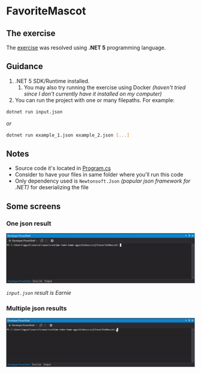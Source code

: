 # FavoriteMascot

## The exercise

The [exercise](https://github.com/agustinkoszczej/FavoriteMascot/blob/master/exercise.md) was resolved using **.NET 5** programming language.

## Guidance

1. .NET 5 SDK/Runtime installed.
    1. You may also try running the exercise using Docker *(haven't tried since I don't currently have it installed on my computer)*
2. You can run the project with one or many filepaths. For example:
```bash
dotnet run input.json
```
*or*
```bash
dotnet run example_1.json example_2.json [...]
```
 
## Notes
 
- Source code it's located in [Program.cs](https://github.com/agustinkoszczej/FavoriteMascot/blob/master/FavoriteMascot/Program.cs)
- Consider to have your files in same folder where you'll run this code
- Only dependency used is `Newtonsoft.Json` *(popular json framework for .NET)* for deserializing the file

## Some screens

### One json result
![Simple](docs/single_json.gif)

*`input.json` result is Earnie*

### Multiple json results
![Multiple](docs/multiple_json.gif)
